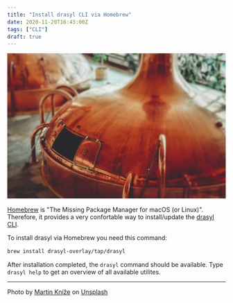 ```yaml
---
title: "Install drasyl CLI via Homebrew"
date: 2020-11-20T16:43:00Z
tags: ["CLI"]
draft: true
---
```


![Copper alcohol distillery](/img/martin-knize-DQpHtE5WY-U-unsplash.jpg)

[Homebrew](https://brew.sh/) is "The Missing Package Manager for macOS (or Linux)".
Therefore, it provides a very confortable way to install/update the [drasyl CLI](https://docs.drasyl.org/cli/).

<!--more-->

To install drasyl via Homebrew you need this command:
```bash
brew install drasyl-overlay/tap/drasyl
```

After installation completed, the `drasyl` command should be available.
Type `drasyl help` to get an overview of all available utilites.

---

Photo by [Martin Kníže](https://unsplash.com/@martz90) on [Unsplash](https://unsplash.com/)
